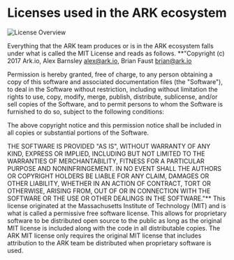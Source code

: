 # Licenses used in the ARK ecosystem
![License Overview](https://github.com/dustindreifuerst/docs/blob/22_License/assets/img/99f195e8-cc47-4119-bf52-1448a0604187.png)


Everything that the ARK team produces or is in the ARK ecosystem falls under what is called the MIT License and reads as follows.
**"Copyright (c) 2017 Ark.io, Alex Barnsley alex@ark.io, Brian Faust brian@ark.io

Permission is hereby granted, free of charge, to any person obtaining a copy of this software and associated documentation files (the "Software"), to deal in the Software without restriction, including without limitation the rights to use, copy, modify, merge, publish, distribute, sublicense, and/or sell copies of the Software, and to permit persons to whom the Software is furnished to do so, subject to the following conditions:

The above copyright notice and this permission notice shall be included in all copies or substantial portions of the Software.

THE SOFTWARE IS PROVIDED "AS IS", WITHOUT WARRANTY OF ANY KIND, EXPRESS OR IMPLIED, INCLUDING BUT NOT LIMITED TO THE WARRANTIES OF MERCHANTABILITY, FITNESS FOR A PARTICULAR PURPOSE AND NONINFRINGEMENT. IN NO EVENT SHALL THE AUTHORS OR COPYRIGHT HOLDERS BE LIABLE FOR ANY CLAIM, DAMAGES OR OTHER LIABILITY, WHETHER IN AN ACTION OF CONTRACT, TORT OR OTHERWISE, ARISING FROM, OUT OF OR IN CONNECTION WITH THE SOFTWARE OR THE USE OR OTHER DEALINGS IN THE SOFTWARE."**
This license originated at the Massachusetts Institute of Technology (MIT) and is what is called a permissive free software license.  This allows for proprietary software to be distributed open source to the public as long as the original MIT license is included along with the code in all distributable copies.  The ARK MIT license only requires the original MIT license that includes attribution to the ARK team be distributed when proprietary software is used.

